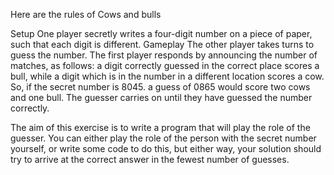 Here are the rules of Cows and bulls
 
Setup
One player secretly writes a four-digit number on a piece of paper, such that each digit is different.
Gameplay
The other player takes turns to guess the number. The first player responds by announcing the number of matches, as follows: a digit correctly guessed in the correct place scores a bull, while a digit which is in the number in a different location scores a cow. So, if the secret number is 8045. a guess of 0865 would score two cows and one bull. The guesser carries on until they have guessed the number correctly.
 
The aim of this exercise is to write a program that will play the role of the guesser. You can either play the role of the person with the secret number yourself, or write some code to do this, but either way, your solution should try to arrive at the correct answer in the fewest number of guesses.